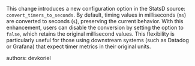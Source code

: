 This change introduces a new configuration option in the StatsD source: `convert_timers_to_seconds`. By default, timing values in milliseconds (`ms`) are converted to seconds (`s`), preserving the current behavior. With this enhancement, users can disable the conversion by setting the option to `false`, which retains the original millisecond values. This flexibility is particularly useful for those using downstream systems (such as Datadog or Grafana) that expect timer metrics in their original units.

authors: devkoriel
